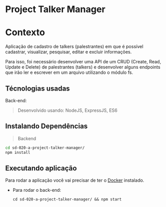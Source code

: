 # Project Talker Manager

# Contexto
Aplicação de cadastro de talkers (palestrantes) em que é possível cadastrar, visualizar, pesquisar, editar e excluir informações.

Para isso, foi necessário desenvolver uma API de um CRUD (Create, Read, Update e Delete) de palestrantes (talkers) e desenvolver alguns endpoints que irão ler e escrever em um arquivo utilizando o módulo fs.

## Técnologias usadas

Back-end:
> Desenvolvido usando: NodeJS, ExpressJS, ES6


## Instalando Dependências

> Backend
```bash
cd sd-020-a-project-talker-manager/ 
npm install
``` 

## Executando aplicação

Para rodar a aplicação você vai precisar de ter o [Docker](https://docs.docker.com/engine/install/ubuntu/) instalado.

* Para rodar o back-end:

  ```
  cd sd-020-a-project-talker-manager/ && npm start
  ```
